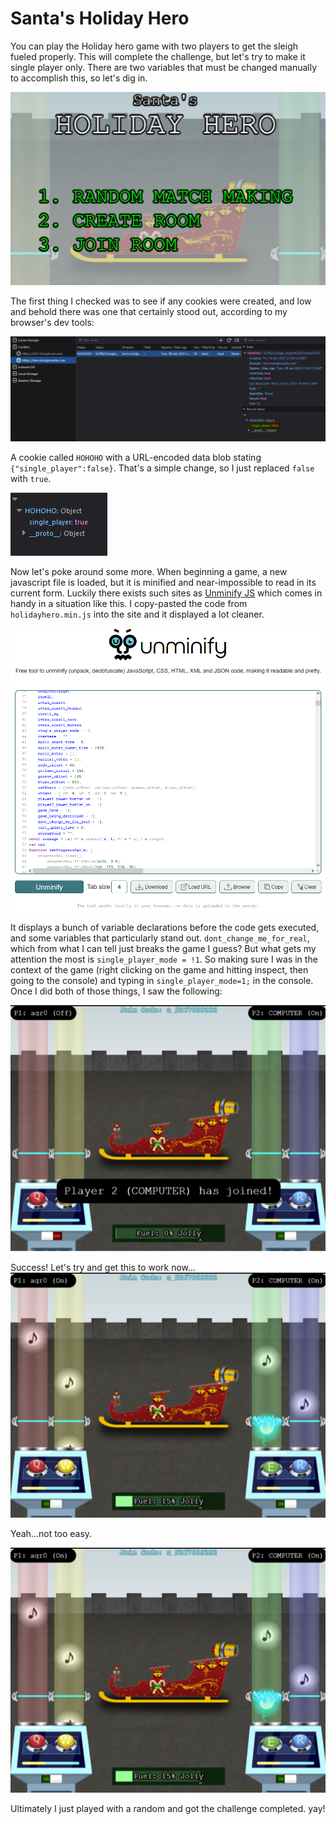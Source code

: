 # Santa's Holiday Hero
You can play the Holiday hero game with two players to get the sleigh fueled properly. This will complete the challenge, but let's try to make it single player only. There are two variables that must be changed manually to accomplish this, so let's dig in.

![TEMP](img/term_shh/img1.png)

The first thing I checked was to see if any cookies were created, and low and behold there was one that certainly stood out, according to my browser's dev tools:

![TEMP](img/term_shh/img2.png)

A cookie called `HOHOHO` with a URL-encoded data blob stating `{"single_player":false}`. That's a simple change, so I just replaced `false` with `true`. 

![TEMP](img/term_shh/img3.png)

Now let's poke around some more. When beginning a game, a new javascript file is loaded, but it is minified and near-impossible to read in its current form. Luckily there exists such sites as [Unminify JS](https://unminify.com/) which comes in handy in a situation like this. I copy-pasted the code from `holidayhero.min.js` into the site and it displayed a lot cleaner.

![TEMP](img/term_shh/img4.png)

It displays a bunch of variable declarations before the code gets executed, and some variables that particularly stand out. `dont_change_me_for_real`, which from what I can tell just breaks the game I guess? But what gets my attention the most is `single_player_mode = !1`. So making sure I was in the context of the game (right clicking on the game and hitting inspect, then going to the console) and typing in `single_player_mode=1;` in the console. Once I did both of those things, I saw the following:

![TEMP](img/term_shh/img5.png)

Success! Let's try and get this to work now...
![TEMP](img/term_shh/img6.png)

Yeah...not too easy.

![TEMP](img/term_shh/img6.png)

Ultimately I just played with a random and got the challenge completed. yay!